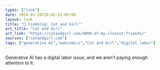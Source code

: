 ```yaml
---
types: ["link"]
date: 2024-01-16T20:02:22-05:00
layout: link
title: "🔗 linkblog: Cat and Girl'"
art_title: "Cat and Girl"
art_link: "https://catandgirl.com/4000-of-my-closest-friends/"
sources: ["catandgirl.com"]
tags: ["generative AI","webcomics","Cat and Girl","digital labor"]
---
```

Generative AI has a digital labor issue, and we aren't paying enough attention to it.
